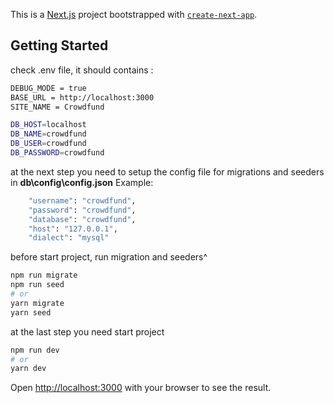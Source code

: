 This is a [Next.js](https://nextjs.org/) project bootstrapped with [`create-next-app`](https://github.com/vercel/next.js/tree/canary/packages/create-next-app).

## Getting Started

check .env file, it should contains :

```bash
DEBUG_MODE = true
BASE_URL = http://localhost:3000
SITE_NAME = Crowdfund

DB_HOST=localhost
DB_NAME=crowdfund
DB_USER=crowdfund
DB_PASSWORD=crowdfund
```
at the next step you need to setup the config file for migrations and seeders in **db\config\config.json** Example:

```bash
    "username": "crowdfund",
    "password": "crowdfund",
    "database": "crowdfund",
    "host": "127.0.0.1",
    "dialect": "mysql"
```
before start project, run migration and seeders^

```bash
npm run migrate
npm run seed
# or
yarn migrate
yarn seed
```

at the last step you need start project

```bash
npm run dev
# or
yarn dev
```

Open [http://localhost:3000](http://localhost:3000) with your browser to see the result.
